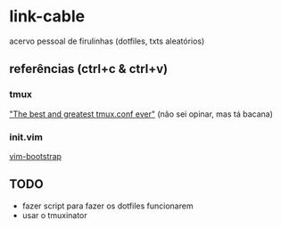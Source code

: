 # link-cable
acervo pessoal de firulinhas (dotfiles, txts aleatórios)

## referências (ctrl+c & ctrl+v)
### tmux
["The best and greatest tmux.conf ever"](https://gist.github.com/henrik/1967800) (não sei opinar, mas tá bacana)

### init.vim
[vim-bootstrap](http://vim-bootstrap.com/)

## TODO
- fazer script para fazer os dotfiles funcionarem
- usar o tmuxinator



